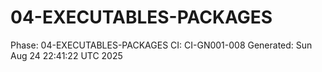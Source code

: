 # 04-EXECUTABLES-PACKAGES
Phase: 04-EXECUTABLES-PACKAGES
CI: CI-GN001-008
Generated: Sun Aug 24 22:41:22 UTC 2025
